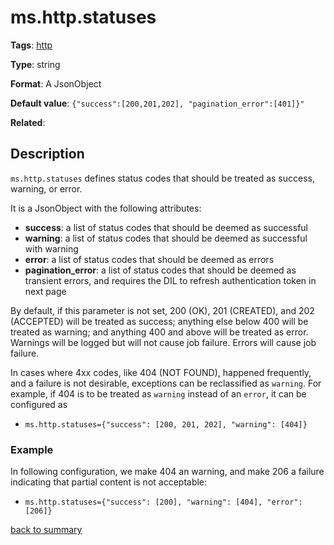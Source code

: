 # ms.http.statuses

**Tags**: 
[http](categories.md#http-properties)

**Type**: string

**Format**: A JsonObject

**Default value**: `{"success":[200,201,202], "pagination_error":[401]}"`

**Related**:

## Description

`ms.http.statuses` defines status codes that should be treated as success, 
warning, or error. 

It is a JsonObject with the following attributes:

- **success**: a list of status codes that should be deemed as successful 
- **warning**: a list of status codes that should be deemed as successful with warning
- **error**: a list of status codes that should be deemed as errors
- **pagination_error**: a list of status codes that should be deemed as transient errors,
and requires the DIL to refresh authentication token in next page 

By default, if this parameter is not set, 200 (OK), 201 (CREATED), and 202 (ACCEPTED)
will be treated as success; anything else below 400 will be treated as warning; and
anything 400 and above will be treated as error. Warnings will be logged but will not
cause job failure. Errors will cause job failure.

In cases where 4xx codes, like 404 (NOT FOUND), happened frequently, and a failure is
not desirable, exceptions can be reclassified as `warning`.
For example, if 404 is to be treated as `warning` instead of an `error`, it
can be configured as 
- `ms.http.statuses={"success": [200, 201, 202], "warning": [404]}`

### Example

In following configuration, we make 404 an warning, and make 206 a failure indicating
that partial content is not acceptable:
- `ms.http.statuses={"success": [200], "warning": [404], "error": [206]}`

[back to summary](summary.md#mshttpstatuses)
